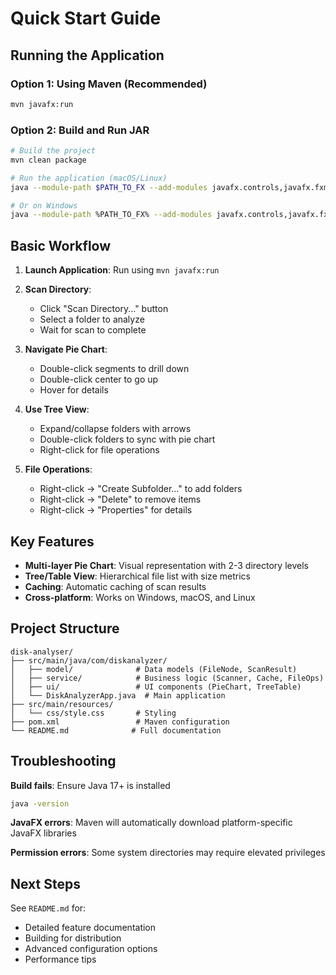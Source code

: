 # Quick Start Guide

## Running the Application

### Option 1: Using Maven (Recommended)
```bash
mvn javafx:run
```

### Option 2: Build and Run JAR
```bash
# Build the project
mvn clean package

# Run the application (macOS/Linux)
java --module-path $PATH_TO_FX --add-modules javafx.controls,javafx.fxml -jar target/disk-analyzer-1.0.0.jar

# Or on Windows
java --module-path %PATH_TO_FX% --add-modules javafx.controls,javafx.fxml -jar target/disk-analyzer-1.0.0.jar
```

## Basic Workflow

1. **Launch Application**: Run using `mvn javafx:run`

2. **Scan Directory**:
   - Click "Scan Directory..." button
   - Select a folder to analyze
   - Wait for scan to complete

3. **Navigate Pie Chart**:
   - Double-click segments to drill down
   - Double-click center to go up
   - Hover for details

4. **Use Tree View**:
   - Expand/collapse folders with arrows
   - Double-click folders to sync with pie chart
   - Right-click for file operations

5. **File Operations**:
   - Right-click → "Create Subfolder..." to add folders
   - Right-click → "Delete" to remove items
   - Right-click → "Properties" for details

## Key Features

- **Multi-layer Pie Chart**: Visual representation with 2-3 directory levels
- **Tree/Table View**: Hierarchical file list with size metrics
- **Caching**: Automatic caching of scan results
- **Cross-platform**: Works on Windows, macOS, and Linux

## Project Structure

```
disk-analyser/
├── src/main/java/com/diskanalyzer/
│   ├── model/              # Data models (FileNode, ScanResult)
│   ├── service/            # Business logic (Scanner, Cache, FileOps)
│   ├── ui/                 # UI components (PieChart, TreeTable)
│   └── DiskAnalyzerApp.java  # Main application
├── src/main/resources/
│   └── css/style.css       # Styling
├── pom.xml                 # Maven configuration
└── README.md              # Full documentation
```

## Troubleshooting

**Build fails**: Ensure Java 17+ is installed
```bash
java -version
```

**JavaFX errors**: Maven will automatically download platform-specific JavaFX libraries

**Permission errors**: Some system directories may require elevated privileges

## Next Steps

See `README.md` for:
- Detailed feature documentation
- Building for distribution
- Advanced configuration options
- Performance tips
